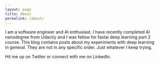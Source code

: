 ```yaml
---
layout: page
title: About
permalink: /about/
---
```


I am a software engineer and AI enthusiast. I have recently completed AI nanodegree from Udacity and I was fellow for fastai deep learning part 2 course. This blog contains posts about my experiments with deep learning in general. They are not in any specific order. Just whatever I keep trying.

Hit me up on Twitter or connect with me on LinkedIn.
